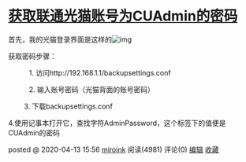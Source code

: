# [获取联通光猫账号为CUAdmin的密码](https://www.cnblogs.com/miroink/p/12691883.html)

首先，我的光猫登录界面是这样的![img](https://img2020.cnblogs.com/blog/2006206/202004/2006206-20200413155001447-803525885.png)

 

 

 

 获取密码步骤：

　　　1. 访问http://192.168.1.1/backupsettings.conf

　　　2. 输入账号密码（光猫背面的账号密码）

　　  3. 下载backupsettings.conf

​     4.使用记事本打开它，查找字符AdminPassword，这个标签下的值便是CUAdmin的密码

posted @ 2020-04-13 15:56 [miroink](https://www.cnblogs.com/miroink/) 阅读(4981) 评论(0) [编辑](https://i.cnblogs.com/EditPosts.aspx?postid=12691883) [收藏](javascript:void(0))